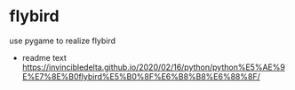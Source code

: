 # flybird
use pygame to realize flybird

- readme text
https://invincibledelta.github.io/2020/02/16/python/python%E5%AE%9E%E7%8E%B0flybird%E5%B0%8F%E6%B8%B8%E6%88%8F/
